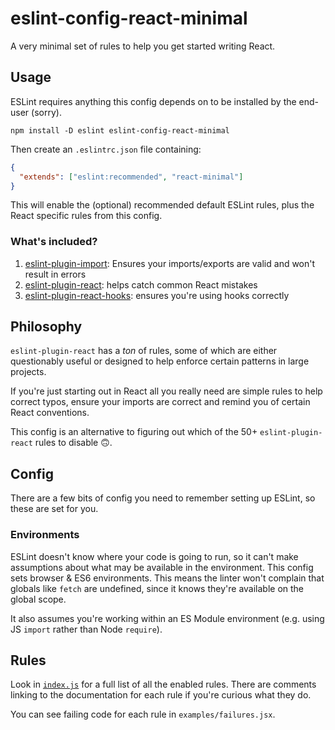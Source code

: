 # eslint-config-react-minimal

A very minimal set of rules to help you get started writing React.

## Usage

ESLint requires anything this config depends on to be installed by the end-user (sorry).

```shell
npm install -D eslint eslint-config-react-minimal
```

Then create an `.eslintrc.json` file containing:

```json
{
  "extends": ["eslint:recommended", "react-minimal"]
}
```

This will enable the (optional) recommended default ESLint rules, plus the React specific rules from this config.

### What's included?

1. [eslint-plugin-import](https://github.com/benmosher/eslint-plugin-import): Ensures your imports/exports are valid and won't result in errors
1. [eslint-plugin-react](https://github.com/yannickcr/eslint-plugin-react): helps catch common React mistakes
1. [eslint-plugin-react-hooks](https://www.npmjs.com/package/eslint-plugin-react-hooks): ensures you're using hooks correctly

## Philosophy

`eslint-plugin-react` has a _ton_ of rules, some of which are either questionably useful or designed to help enforce certain patterns in large projects.

If you're just starting out in React all you really need are simple rules to help correct typos, ensure your imports are correct and remind you of certain React conventions.

This config is an alternative to figuring out which of the 50+ `eslint-plugin-react` rules to disable 🙃.

## Config

There are a few bits of config you need to remember setting up ESLint, so these are set for you.

### Environments

ESLint doesn't know where your code is going to run, so it can't make assumptions about what may be available in the environment. This config sets browser & ES6 environments. This means the linter won't complain that globals like `fetch` are undefined, since it knows they're available on the global scope.

It also assumes you're working within an ES Module environment (e.g. using JS `import` rather than Node `require`).

## Rules

Look in [`index.js`](./index.js) for a full list of all the enabled rules. There are comments linking to the documentation for each rule if you're curious what they do.

You can see failing code for each rule in `examples/failures.jsx`.
